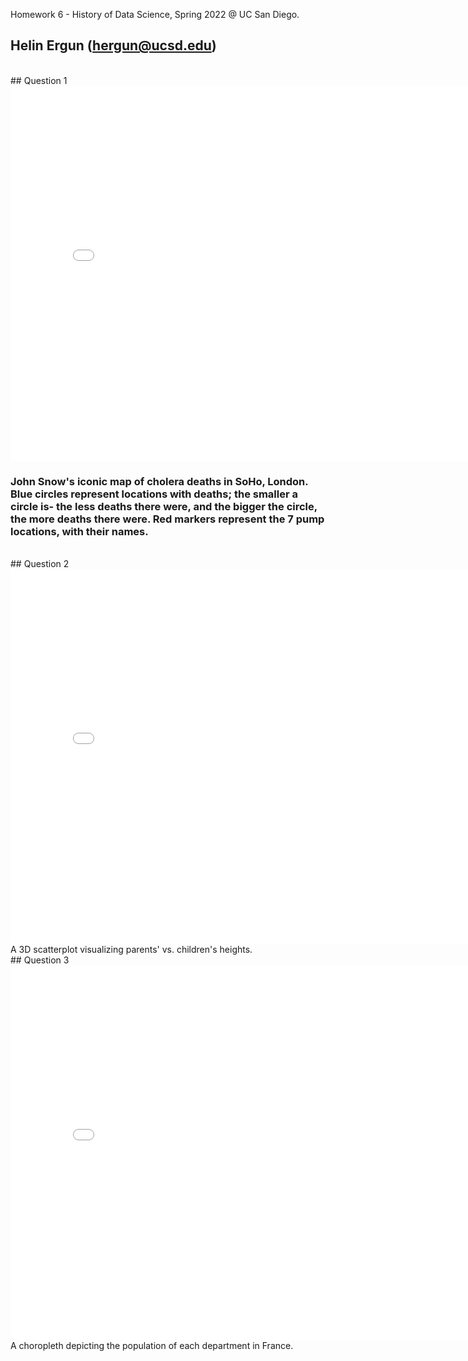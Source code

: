Homework 6 - History of Data Science, Spring 2022 @ UC San Diego.
<br>
## Helin Ergun (hergun@ucsd.edu)
<br>
## Question 1
<iframe src='/dsc90-sp22-hw06/snow-map.html' width=800 height=600 frameBorder=0></iframe><h3>John Snow's iconic map of cholera deaths in SoHo, London. Blue circles represent locations with deaths; the smaller a circle is- the less deaths there were, and the bigger the circle, the more deaths there were. Red markers represent the 7 pump locations, with their names.</h3>
<br>
## Question 2
<iframe src='/dsc90-sp22-hw06/plotly-fig.html' width=800 height=600 frameBorder=0></iframe>
A 3D scatterplot visualizing parents' vs. children's heights.
<br>
## Question 3
<iframe src='/dsc90-sp22-hw06/plotly-france-fig.html' width=800 height=600 frameBorder=0></iframe>
A choropleth depicting the population of each department in France.
<br>
<br>
